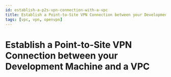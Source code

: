 ```yaml
---
id: establish-a-p2s-vpn-connection-with-a-vpc
title: Establish a Point-to-Site VPN Connection between your Development Machine and a VPC
tags: [vpc, vpn, openvpn]
---
```


# Establish a Point-to-Site VPN Connection between your Development Machine and a VPC
